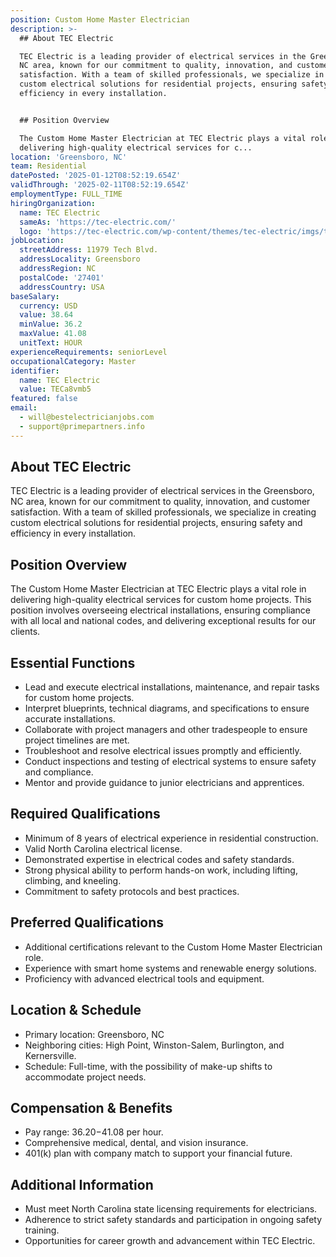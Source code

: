 ```yaml
---
position: Custom Home Master Electrician
description: >-
  ## About TEC Electric

  TEC Electric is a leading provider of electrical services in the Greensboro,
  NC area, known for our commitment to quality, innovation, and customer
  satisfaction. With a team of skilled professionals, we specialize in creating
  custom electrical solutions for residential projects, ensuring safety and
  efficiency in every installation.


  ## Position Overview

  The Custom Home Master Electrician at TEC Electric plays a vital role in
  delivering high-quality electrical services for c...
location: 'Greensboro, NC'
team: Residential
datePosted: '2025-01-12T08:52:19.654Z'
validThrough: '2025-02-11T08:52:19.654Z'
employmentType: FULL_TIME
hiringOrganization:
  name: TEC Electric
  sameAs: 'https://tec-electric.com/'
  logo: 'https://tec-electric.com/wp-content/themes/tec-electric/imgs/tec-logo.png'
jobLocation:
  streetAddress: 11979 Tech Blvd.
  addressLocality: Greensboro
  addressRegion: NC
  postalCode: '27401'
  addressCountry: USA
baseSalary:
  currency: USD
  value: 38.64
  minValue: 36.2
  maxValue: 41.08
  unitText: HOUR
experienceRequirements: seniorLevel
occupationalCategory: Master
identifier:
  name: TEC Electric
  value: TECa8vmb5
featured: false
email:
  - will@bestelectricianjobs.com
  - support@primepartners.info
---
```




## About TEC Electric
TEC Electric is a leading provider of electrical services in the Greensboro, NC area, known for our commitment to quality, innovation, and customer satisfaction. With a team of skilled professionals, we specialize in creating custom electrical solutions for residential projects, ensuring safety and efficiency in every installation.

## Position Overview
The Custom Home Master Electrician at TEC Electric plays a vital role in delivering high-quality electrical services for custom home projects. This position involves overseeing electrical installations, ensuring compliance with all local and national codes, and delivering exceptional results for our clients.

## Essential Functions
- Lead and execute electrical installations, maintenance, and repair tasks for custom home projects.
- Interpret blueprints, technical diagrams, and specifications to ensure accurate installations.
- Collaborate with project managers and other tradespeople to ensure project timelines are met.
- Troubleshoot and resolve electrical issues promptly and efficiently.
- Conduct inspections and testing of electrical systems to ensure safety and compliance.
- Mentor and provide guidance to junior electricians and apprentices.

## Required Qualifications
- Minimum of 8 years of electrical experience in residential construction.
- Valid North Carolina electrical license.
- Demonstrated expertise in electrical codes and safety standards.
- Strong physical ability to perform hands-on work, including lifting, climbing, and kneeling.
- Commitment to safety protocols and best practices.

## Preferred Qualifications
- Additional certifications relevant to the Custom Home Master Electrician role.
- Experience with smart home systems and renewable energy solutions.
- Proficiency with advanced electrical tools and equipment.

## Location & Schedule
- Primary location: Greensboro, NC
- Neighboring cities: High Point, Winston-Salem, Burlington, and Kernersville.
- Schedule: Full-time, with the possibility of make-up shifts to accommodate project needs.

## Compensation & Benefits
- Pay range: $36.20-$41.08 per hour.
- Comprehensive medical, dental, and vision insurance.
- 401(k) plan with company match to support your financial future.

## Additional Information
- Must meet North Carolina state licensing requirements for electricians.
- Adherence to strict safety standards and participation in ongoing safety training.
- Opportunities for career growth and advancement within TEC Electric.
